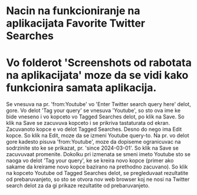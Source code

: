 # Nacin na funkcioniranje na aplikacijata Favorite Twitter Searches
# Vo folderot 'Screenshots od rabotata na aplikacijata' moze da se vidi kako funkcionira samata aplikacija.
Se vnesuva na pr. 'from:Youtube' vo 'Enter Twitter search query here' delot, gore. Vo delot 'Tag your query' se vnesuva 'Youtube', so sto ova ime ke bide vneseno i vo kopceto vo Tagged Searches delot, po klik na Save. So klik na Save se zacuvuva kopceto i se prikriva tastaturata od ekran. Zacuvanoto kopce e vo delot Tagged Searches. Desno do nego ima Edit kopce. So klik na Edit, moze da se izmeni Youtube query-to. Na pr. vo delot gore kadesto pisuva 'from:Youtube', moze da dopiseme ogranicuvac na sodrzinite sto ke se prikazat, pr. 'since 2024-03-01'. So klik na Save se zacuvuvaat promenite. Dokolku pri izmenata se smeni imeto Youtube sto se naoga vo delot 'Tag your query', ke se kreira novo kopce (primer ako sakame da kreirame novo kopce bazirano na prethodno zacuvano). So klik na kopceto Youtube od Tagged Searches delot, se pregleduvaat rezultatite od prebaruvanjeto, so sto se otvora nov web browser koj ne nosi na Twitter search delot za da gi prikaze rezultatite od prebaruvanjeto.
